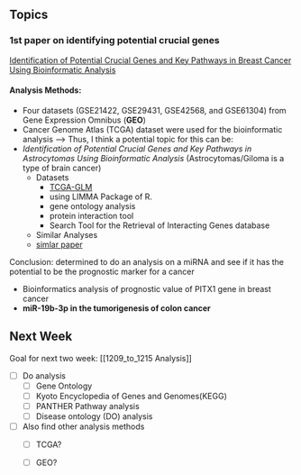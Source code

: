 ## Topics
### 1st paper on identifying potential crucial genes
[Identification of Potential Crucial Genes and Key Pathways in Breast Cancer Using Bioinformatic Analysis](https://www.frontiersin.org/articles/10.3389/fgene.2019.00695/full)
#### Analysis Methods:
- Four datasets (GSE21422, GSE29431, GSE42568, and GSE61304) from Gene Expression Omnibus (**GEO**)
-  Cancer Genome Atlas (TCGA) dataset were used for the bioinformatic analysis
--> Thus, I think a potential topic for this can be:
- *Identification of Potential Crucial Genes and Key Pathways in Astrocytomas Using Bioinformatic Analysis* (Astrocytomas/Giloma is a type of brain cancer)
	- Datasets
		- [TCGA-GLM](https://portal.gdc.cancer.gov/projects/TCGA-GBM)
		- using LIMMA Package of R.
		- gene ontology analysis
		- protein interaction tool
		- Search Tool for the Retrieval of Interacting Genes database
	- Similar Analyses
	- [simlar paper](https://www.spandidos-publications.com/10.3892/mmr.2018.9411)


Conclusion: determined to do an analysis on a miRNA and see if it has the potential to be the prognostic marker for a cancer

- Bioinformatics analysis of prognostic value of PITX1 gene in breast cancer
- **miR-19b-3p in the tumorigenesis of colon cancer**

## Next Week
Goal for next two week: [[1209_to_1215 Analysis]]
- [ ] Do analysis 
	- [ ] Gene Ontology
	- [ ] Kyoto Encyclopedia of Genes and Genomes(KEGG)
	- [ ] PANTHER Pathway analysis
	- [ ] Disease ontology (DO) analysis
- [ ] Also find other analysis methods
	- [ ] TCGA?
	- [ ] GEO?



